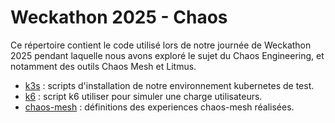 # Weckathon 2025 - Chaos

Ce répertoire contient le code utilisé lors de notre journée de Weckathon 2025 pendant laquelle nous avons exploré le sujet du Chaos Engineering, et notamment des outils Chaos Mesh et Litmus.

- [k3s](./k3s/) : scripts d'installation de notre environnement kubernetes de test.
- [k6](./k6/) : script k6 utiliser pour simuler une charge utilisateurs.
- [chaos-mesh](./chaos-mesh/) : définitions des experiences chaos-mesh réalisées.